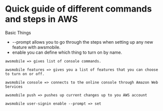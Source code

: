 # Quick guide of different commands and steps in AWS

Basic Things
- --prompt allows you to go through the steps when setting up any new feature with awsmobile.
- enable you can define which thing to turn on by name.

```
awsmobile => gives list of console commands.

awsmobile features => gives you a list of features that you can choose to turn on or off.

awsmobile console => connects to the online console through Amazon Web Services

awsmobile push => pushes up current changes up to you AWS account

awsmobile user-signin enable --prompt => set

```